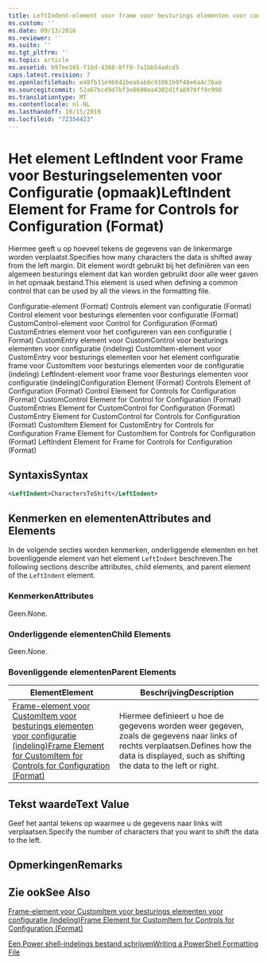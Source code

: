 ```yaml
---
title: LeftIndent-element voor frame voor besturings elementen voor configuratie (indeling) | Microsoft Docs
ms.custom: ''
ms.date: 09/13/2016
ms.reviewer: ''
ms.suite: ''
ms.tgt_pltfrm: ''
ms.topic: article
ms.assetid: b97ee165-f1bd-4360-8ff0-7a1bb54adcd5
caps.latest.revision: 7
ms.openlocfilehash: e48fb31e96041bea6ab0c91061b9f48e6a4c76ab
ms.sourcegitcommit: 52a67bcd9d7bf3e8600ea4302d1fa8970ff9c998
ms.translationtype: MT
ms.contentlocale: nl-NL
ms.lasthandoff: 10/15/2019
ms.locfileid: "72354423"
---
```

# <a name="leftindent-element-for-frame-for-controls-for-configuration-format"></a><span data-ttu-id="8106d-102">Het element LeftIndent voor Frame voor Besturingselementen voor Configuratie (opmaak)</span><span class="sxs-lookup"><span data-stu-id="8106d-102">LeftIndent Element for Frame for Controls for Configuration (Format)</span></span>

<span data-ttu-id="8106d-103">Hiermee geeft u op hoeveel tekens de gegevens van de linkermarge worden verplaatst.</span><span class="sxs-lookup"><span data-stu-id="8106d-103">Specifies how many characters the data is shifted away from the left margin.</span></span> <span data-ttu-id="8106d-104">Dit element wordt gebruikt bij het definiëren van een algemeen besturings element dat kan worden gebruikt door alle weer gaven in het opmaak bestand.</span><span class="sxs-lookup"><span data-stu-id="8106d-104">This element is used when defining a common control that can be used by all the views in the formatting file.</span></span>

<span data-ttu-id="8106d-105">Configuratie-element (Format) Controls element van configuratie (Format) Control element voor besturings elementen voor configuratie (Format) CustomControl-element voor Control for Configuration (Format) CustomEntries element voor het configureren van een configuratie ( Format) CustomEntry element voor CustomControl voor besturings elementen voor configuratie (indeling) CustomItem-element voor CustomEntry voor besturings elementen voor het element configuratie frame voor CustomItem voor besturings elementen voor de configuratie (indeling) LeftIndent-element voor frame voor Besturings elementen voor configuratie (indeling)</span><span class="sxs-lookup"><span data-stu-id="8106d-105">Configuration Element (Format) Controls Element of Configuration (Format) Control Element for Controls for Configuration (Format) CustomControl Element for Control for Configuration (Format) CustomEntries Element for CustomControl for Configuration (Format) CustomEntry Element for CustomControl for Controls for Configuration (Format) CustomItem Element for CustomEntry for Controls for Configuration Frame Element for CustomItem for Controls for Configuration (Format) LeftIndent Element for Frame for Controls for Configuration (Format)</span></span>

## <a name="syntax"></a><span data-ttu-id="8106d-106">Syntaxis</span><span class="sxs-lookup"><span data-stu-id="8106d-106">Syntax</span></span>

```xml
<LeftIndent>CharactersToShift</LeftIndent>
```

## <a name="attributes-and-elements"></a><span data-ttu-id="8106d-107">Kenmerken en elementen</span><span class="sxs-lookup"><span data-stu-id="8106d-107">Attributes and Elements</span></span>

<span data-ttu-id="8106d-108">In de volgende secties worden kenmerken, onderliggende elementen en het bovenliggende element van het element `LeftIndent` beschreven.</span><span class="sxs-lookup"><span data-stu-id="8106d-108">The following sections describe attributes, child elements, and parent element of the `LeftIndent` element.</span></span>

### <a name="attributes"></a><span data-ttu-id="8106d-109">Kenmerken</span><span class="sxs-lookup"><span data-stu-id="8106d-109">Attributes</span></span>

<span data-ttu-id="8106d-110">Geen.</span><span class="sxs-lookup"><span data-stu-id="8106d-110">None.</span></span>

### <a name="child-elements"></a><span data-ttu-id="8106d-111">Onderliggende elementen</span><span class="sxs-lookup"><span data-stu-id="8106d-111">Child Elements</span></span>

<span data-ttu-id="8106d-112">Geen.</span><span class="sxs-lookup"><span data-stu-id="8106d-112">None.</span></span>

### <a name="parent-elements"></a><span data-ttu-id="8106d-113">Bovenliggende elementen</span><span class="sxs-lookup"><span data-stu-id="8106d-113">Parent Elements</span></span>

|<span data-ttu-id="8106d-114">Element</span><span class="sxs-lookup"><span data-stu-id="8106d-114">Element</span></span>|<span data-ttu-id="8106d-115">Beschrijving</span><span class="sxs-lookup"><span data-stu-id="8106d-115">Description</span></span>|
|-------------|-----------------|
|[<span data-ttu-id="8106d-116">Frame-element voor CustomItem voor besturings elementen voor configuratie (indeling)</span><span class="sxs-lookup"><span data-stu-id="8106d-116">Frame Element for CustomItem for Controls for Configuration (Format)</span></span>](./frame-element-for-customitem-for-controls-for-configuration-format.md)|<span data-ttu-id="8106d-117">Hiermee definieert u hoe de gegevens worden weer gegeven, zoals de gegevens naar links of rechts verplaatsen.</span><span class="sxs-lookup"><span data-stu-id="8106d-117">Defines how the data is displayed, such as shifting the data to the left or right.</span></span>|

## <a name="text-value"></a><span data-ttu-id="8106d-118">Tekst waarde</span><span class="sxs-lookup"><span data-stu-id="8106d-118">Text Value</span></span>

<span data-ttu-id="8106d-119">Geef het aantal tekens op waarmee u de gegevens naar links wilt verplaatsen.</span><span class="sxs-lookup"><span data-stu-id="8106d-119">Specify the number of characters that you want to shift the data to the left.</span></span>

## <a name="remarks"></a><span data-ttu-id="8106d-120">Opmerkingen</span><span class="sxs-lookup"><span data-stu-id="8106d-120">Remarks</span></span>

## <a name="see-also"></a><span data-ttu-id="8106d-121">Zie ook</span><span class="sxs-lookup"><span data-stu-id="8106d-121">See Also</span></span>

[<span data-ttu-id="8106d-122">Frame-element voor CustomItem voor besturings elementen voor configuratie (indeling)</span><span class="sxs-lookup"><span data-stu-id="8106d-122">Frame Element for CustomItem for Controls for Configuration (Format)</span></span>](./frame-element-for-customitem-for-controls-for-configuration-format.md)

[<span data-ttu-id="8106d-123">Een Power shell-indelings bestand schrijven</span><span class="sxs-lookup"><span data-stu-id="8106d-123">Writing a PowerShell Formatting File</span></span>](./writing-a-powershell-formatting-file.md)
